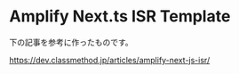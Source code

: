 # Amplify Next.ts ISR Template
下の記事を参考に作ったものです。

https://dev.classmethod.jp/articles/amplify-next-js-isr/
